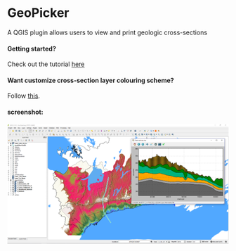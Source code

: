 # GeoPicker

A QGIS plugin allows users to view and print geologic cross-sections


#### Getting started?

Check out the tutorial [here](tutorial\Readme.md) 

#### Want customize cross-section layer colouring scheme?

Follow [this](doc\layer_properties_instructions.md).

#### screenshot:
![screenshot](screenshot.png)